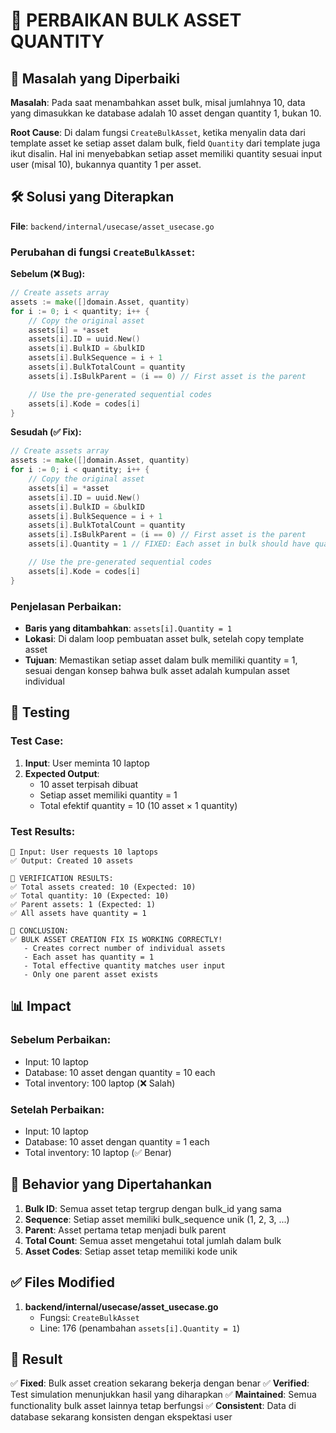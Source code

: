 # 🔧 PERBAIKAN BULK ASSET QUANTITY

## 📝 Masalah yang Diperbaiki

**Masalah**: Pada saat menambahkan asset bulk, misal jumlahnya 10, data yang dimasukkan ke database adalah 10 asset dengan quantity 1, bukan 10.

**Root Cause**: Di dalam fungsi `CreateBulkAsset`, ketika menyalin data dari template asset ke setiap asset dalam bulk, field `Quantity` dari template juga ikut disalin. Hal ini menyebabkan setiap asset memiliki quantity sesuai input user (misal 10), bukannya quantity 1 per asset.

## 🛠️ Solusi yang Diterapkan

**File**: `backend/internal/usecase/asset_usecase.go`

### Perubahan di fungsi `CreateBulkAsset`:

**Sebelum (❌ Bug):**
```go
// Create assets array
assets := make([]domain.Asset, quantity)
for i := 0; i < quantity; i++ {
    // Copy the original asset
    assets[i] = *asset
    assets[i].ID = uuid.New()
    assets[i].BulkID = &bulkID
    assets[i].BulkSequence = i + 1
    assets[i].BulkTotalCount = quantity
    assets[i].IsBulkParent = (i == 0) // First asset is the parent

    // Use the pre-generated sequential codes
    assets[i].Kode = codes[i]
}
```

**Sesudah (✅ Fix):**
```go
// Create assets array
assets := make([]domain.Asset, quantity)
for i := 0; i < quantity; i++ {
    // Copy the original asset
    assets[i] = *asset
    assets[i].ID = uuid.New()
    assets[i].BulkID = &bulkID
    assets[i].BulkSequence = i + 1
    assets[i].BulkTotalCount = quantity
    assets[i].IsBulkParent = (i == 0) // First asset is the parent
    assets[i].Quantity = 1 // FIXED: Each asset in bulk should have quantity 1

    // Use the pre-generated sequential codes
    assets[i].Kode = codes[i]
}
```

### Penjelasan Perbaikan:
- **Baris yang ditambahkan**: `assets[i].Quantity = 1`
- **Lokasi**: Di dalam loop pembuatan asset bulk, setelah copy template asset
- **Tujuan**: Memastikan setiap asset dalam bulk memiliki quantity = 1, sesuai dengan konsep bahwa bulk asset adalah kumpulan asset individual

## 🧪 Testing

### Test Case:
1. **Input**: User meminta 10 laptop
2. **Expected Output**: 
   - 10 asset terpisah dibuat
   - Setiap asset memiliki quantity = 1
   - Total efektif quantity = 10 (10 asset × 1 quantity)

### Test Results:
```
📝 Input: User requests 10 laptops
✅ Output: Created 10 assets

🎯 VERIFICATION RESULTS:
✅ Total assets created: 10 (Expected: 10)
✅ Total quantity: 10 (Expected: 10)
✅ Parent assets: 1 (Expected: 1)
✅ All assets have quantity = 1

🎉 CONCLUSION:
✅ BULK ASSET CREATION FIX IS WORKING CORRECTLY!
   - Creates correct number of individual assets
   - Each asset has quantity = 1
   - Total effective quantity matches user input
   - Only one parent asset exists
```

## 📊 Impact

### Sebelum Perbaikan:
- Input: 10 laptop
- Database: 10 asset dengan quantity = 10 each
- Total inventory: 100 laptop (❌ Salah)

### Setelah Perbaikan:
- Input: 10 laptop  
- Database: 10 asset dengan quantity = 1 each
- Total inventory: 10 laptop (✅ Benar)

## 🔄 Behavior yang Dipertahankan

1. **Bulk ID**: Semua asset tetap tergrup dengan bulk_id yang sama
2. **Sequence**: Setiap asset memiliki bulk_sequence unik (1, 2, 3, ...)
3. **Parent**: Asset pertama tetap menjadi bulk parent
4. **Total Count**: Semua asset mengetahui total jumlah dalam bulk
5. **Asset Codes**: Setiap asset tetap memiliki kode unik

## ✅ Files Modified

1. **backend/internal/usecase/asset_usecase.go**
   - Fungsi: `CreateBulkAsset`
   - Line: 176 (penambahan `assets[i].Quantity = 1`)

## 🎯 Result

✅ **Fixed**: Bulk asset creation sekarang bekerja dengan benar
✅ **Verified**: Test simulation menunjukkan hasil yang diharapkan
✅ **Maintained**: Semua functionality bulk asset lainnya tetap berfungsi
✅ **Consistent**: Data di database sekarang konsisten dengan ekspektasi user
